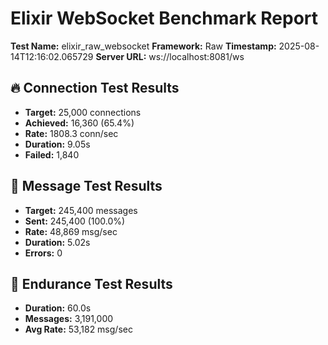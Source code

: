 # Elixir WebSocket Benchmark Report

**Test Name:** elixir_raw_websocket
**Framework:** Raw
**Timestamp:** 2025-08-14T12:16:02.065729
**Server URL:** ws://localhost:8081/ws

## 🔥 Connection Test Results

- **Target:** 25,000 connections
- **Achieved:** 16,360 (65.4%)
- **Rate:** 1808.3 conn/sec
- **Duration:** 9.05s
- **Failed:** 1,840

## 🌊 Message Test Results

- **Target:** 245,400 messages
- **Sent:** 245,400 (100.0%)
- **Rate:** 48,869 msg/sec
- **Duration:** 5.02s
- **Errors:** 0

## 💪 Endurance Test Results

- **Duration:** 60.0s
- **Messages:** 3,191,000
- **Avg Rate:** 53,182 msg/sec

